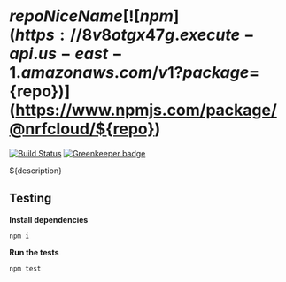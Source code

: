 # ${repoNiceName} [![npm](https://8v8otgx47g.execute-api.us-east-1.amazonaws.com/v1?package=${repo})](https://www.npmjs.com/package/@nrfcloud/${repo}) <!-- public package: [![npm version](https://img.shields.io/npm/v/@nrfcloud/${repo}.svg)](https://www.npmjs.com/package/@nrfcloud/${repo}) -->

[![Build Status](https://codebuild.us-east-1.amazonaws.com/badges?uuid=${codebuildUUID}%3D&branch=saga)](https://console.aws.amazon.com/codebuild/home?region=us-east-1#/projects/${repo}/view)
[![Greenkeeper badge](https://badges.greenkeeper.io/nRFCloud/${repo}.svg)](https://greenkeeper.io/)

${description}

## Testing

**Install dependencies**

    npm i

**Run the tests**

    npm test
